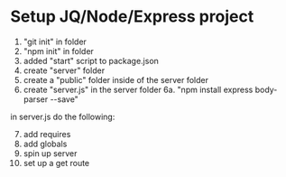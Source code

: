 Setup JQ/Node/Express project
===

1. "git init" in folder
2. "npm init" in folder
3. added "start" script to package.json
4. create "server" folder
5. create a "public" folder inside of the server folder
6. create "server.js" in the server folder
6a. "npm install express body-parser --save" 

in server.js do the following:

7. add requires
8. add globals
9. spin up server
10. set up a get route